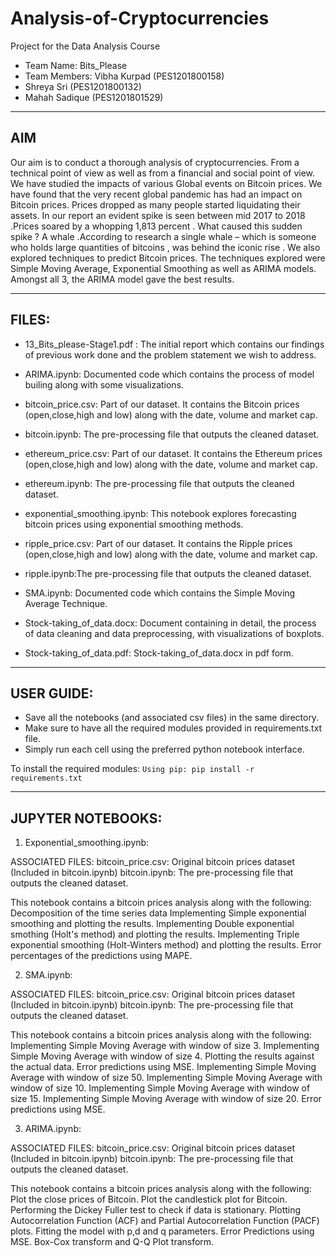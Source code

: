 # Analysis-of-Cryptocurrencies
Project for the Data Analysis Course

- Team Name: Bits_Please
- Team Members: Vibha Kurpad (PES1201800158)
- Shreya Sri (PES1201800132)
- Mahah Sadique (PES1201801529)

-------------------------------------------------------------------------------------------------------------------------------------------
## AIM
Our aim is to conduct a thorough analysis of cryptocurrencies. From a technical point of view as well as from a financial and social point of view.
We have studied the impacts of various Global events on Bitcoin prices. We have found that the very recent global pandemic has had an impact on 
Bitcoin prices. Prices dropped as many people started liquidating their assets. In our report an evident spike is seen between
mid 2017 to 2018 .Prices soared by a whopping 1,813 percent . What caused this sudden spike ? A whale .According to research a single whale – which is 
someone who holds large quantities of bitcoins , was behind the iconic rise . We also explored techniques to predict Bitcoin prices. The techniques 
explored were Simple Moving Average, Exponential Smoothing as well as ARIMA models. Amongst all 3, the ARIMA model gave the best results.

-------------------------------------------------------------------------------------------------------------------------------------------
## FILES:

- 13_Bits_please-Stage1.pdf : The initial report which contains our findings of previous work done and the problem statement we wish to address.

- ARIMA.ipynb: Documented code which contains the process of model builing along with some visualizations.

- bitcoin_price.csv: Part of our dataset. It contains the Bitcoin prices (open,close,high and low) along with the date, volume and market cap.

- bitcoin.ipynb: The pre-processing file that outputs the cleaned dataset.

- ethereum_price.csv: Part of our dataset. It contains the Ethereum prices (open,close,high and low) along with the date, volume and market cap.

- ethereum.ipynb: The pre-processing file that outputs the cleaned dataset.

- exponential_smoothing.ipynb: This notebook explores forecasting bitcoin prices using exponential smoothing methods.

- ripple_price.csv: Part of our dataset. It contains the Ripple prices (open,close,high and low) along with the date, volume and market cap.

- ripple.ipynb:The pre-processing file that outputs the cleaned dataset.

- SMA.ipynb: Documented code which contains the Simple Moving Average Technique.

- Stock-taking_of_data.docx: Document containing in detail, the process of data cleaning and data preprocessing, with visualizations of boxplots.

- Stock-taking_of_data.pdf: Stock-taking_of_data.docx in pdf form.

-------------------------------------------------------------------------------------------------------------------------------------------
## USER GUIDE:
- Save all the notebooks (and associated csv files) in the same directory.
- Make sure to have all the required modules provided in requirements.txt file.
- Simply run each cell using the preferred python notebook interface.

To install the required modules:
	`Using pip: pip install -r requirements.txt`
 
-------------------------------------------------------------------------------------------------------------------------------------------
## JUPYTER NOTEBOOKS:

1. Exponential_smoothing.ipynb: 

ASSOCIATED FILES:
bitcoin_price.csv: Original bitcoin prices dataset (Included in bitcoin.ipynb)
bitcoin.ipynb: The pre-processing file that outputs the cleaned dataset.

This notebook contains a bitcoin prices analysis along with the following:
Decomposition of the time series data
Implementing Simple exponential smoothing and plotting the results.
Implementing Double exponential smothing (Holt's method) and plotting the results.
Implementing Triple exponential smoothing (Holt-Winters method) and plotting the results.
Error percentages of the predictions using MAPE.

2. SMA.ipynb:

ASSOCIATED FILES:
bitcoin_price.csv: Original bitcoin prices dataset (Included in bitcoin.ipynb)
bitcoin.ipynb: The pre-processing file that outputs the cleaned dataset.

This notebook contains a bitcoin prices analysis along with the following:
Implementing Simple Moving Average with window of size 3.
Implementing Simple Moving Average with window of size 4.
Plotting the results against the actual data.
Error predictions using MSE.
Implementing Simple Moving Average with window of size 50.
Implementing Simple Moving Average with window of size 10.
Implementing Simple Moving Average with window of size 15.
Implementing Simple Moving Average with window of size 20.
Error predictions using MSE.

3. ARIMA.ipynb:

ASSOCIATED FILES:
bitcoin_price.csv: Original bitcoin prices dataset (Included in bitcoin.ipynb)
bitcoin.ipynb: The pre-processing file that outputs the cleaned dataset.

This notebook contains a bitcoin prices analysis along with the following:
Plot the close prices of Bitcoin.
Plot the candlestick plot for Bitcoin.
Performing the Dickey Fuller test to check if data is stationary.
Plotting Autocorrelation Function (ACF) and Partial Autocorrelation Function (PACF) plots.
Fitting the model with p,d and q parameters.
Error Predictions using MSE.
Box-Cox transform and Q-Q Plot transform.
